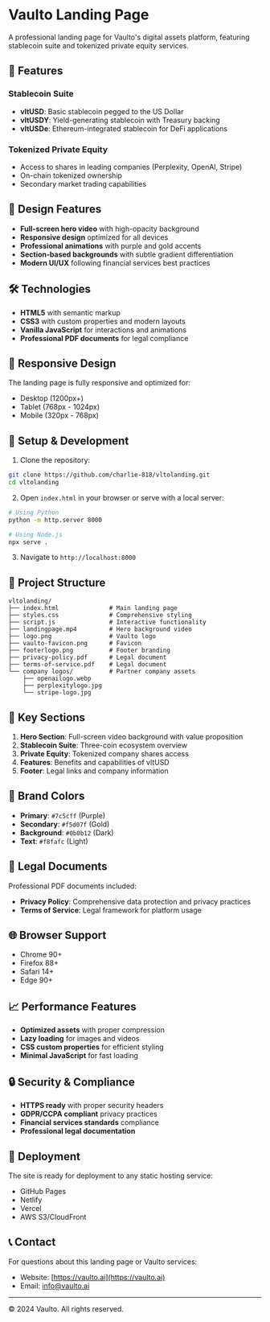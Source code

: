 # Vaulto Landing Page

A professional landing page for Vaulto's digital assets platform, featuring stablecoin suite and tokenized private equity services.

## 🚀 Features

### Stablecoin Suite
- **vltUSD**: Basic stablecoin pegged to the US Dollar
- **vltUSDY**: Yield-generating stablecoin with Treasury backing  
- **vltUSDe**: Ethereum-integrated stablecoin for DeFi applications

### Tokenized Private Equity
- Access to shares in leading companies (Perplexity, OpenAI, Stripe)
- On-chain tokenized ownership
- Secondary market trading capabilities

## 🎨 Design Features

- **Full-screen hero video** with high-opacity background
- **Responsive design** optimized for all devices
- **Professional animations** with purple and gold accents
- **Section-based backgrounds** with subtle gradient differentiation
- **Modern UI/UX** following financial services best practices

## 🛠️ Technologies

- **HTML5** with semantic markup
- **CSS3** with custom properties and modern layouts
- **Vanilla JavaScript** for interactions and animations
- **Professional PDF documents** for legal compliance

## 📱 Responsive Design

The landing page is fully responsive and optimized for:
- Desktop (1200px+)
- Tablet (768px - 1024px)  
- Mobile (320px - 768px)

## 🔧 Setup & Development

1. Clone the repository:
```bash
git clone https://github.com/charlie-818/vltolanding.git
cd vltolanding
```

2. Open `index.html` in your browser or serve with a local server:
```bash
# Using Python
python -m http.server 8000

# Using Node.js
npx serve .
```

3. Navigate to `http://localhost:8000`

## 📁 Project Structure

```
vltolanding/
├── index.html              # Main landing page
├── styles.css              # Comprehensive styling
├── script.js               # Interactive functionality
├── landingpage.mp4         # Hero background video
├── logo.png                # Vaulto logo
├── vaulto-favicon.png      # Favicon
├── footerlogo.png          # Footer branding
├── privacy-policy.pdf      # Legal document
├── terms-of-service.pdf    # Legal document
└── company logos/          # Partner company assets
    ├── openailogo.webp
    ├── perplexitylogo.jpg
    └── stripe-logo.jpg
```

## 🎯 Key Sections

1. **Hero Section**: Full-screen video background with value proposition
2. **Stablecoin Suite**: Three-coin ecosystem overview
3. **Private Equity**: Tokenized company shares access
4. **Features**: Benefits and capabilities of vltUSD
5. **Footer**: Legal links and company information

## 🎨 Brand Colors

- **Primary**: `#7c5cff` (Purple)
- **Secondary**: `#f5d07f` (Gold)
- **Background**: `#0b0b12` (Dark)
- **Text**: `#f8fafc` (Light)

## 📄 Legal Documents

Professional PDF documents included:
- **Privacy Policy**: Comprehensive data protection and privacy practices
- **Terms of Service**: Legal framework for platform usage

## 🌐 Browser Support

- Chrome 90+
- Firefox 88+
- Safari 14+
- Edge 90+

## 📈 Performance Features

- **Optimized assets** with proper compression
- **Lazy loading** for images and videos
- **CSS custom properties** for efficient styling
- **Minimal JavaScript** for fast loading

## 🔒 Security & Compliance

- **HTTPS ready** with proper security headers
- **GDPR/CCPA compliant** privacy practices
- **Financial services standards** compliance
- **Professional legal documentation**

## 🚀 Deployment

The site is ready for deployment to any static hosting service:
- GitHub Pages
- Netlify
- Vercel
- AWS S3/CloudFront

## 📞 Contact

For questions about this landing page or Vaulto services:
- Website: [https://vaulto.ai](https://vaulto.ai)
- Email: info@vaulto.ai

---

© 2024 Vaulto. All rights reserved.

